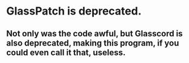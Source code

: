 # GlassPatch is deprecated.
## Not only was the code awful, but Glasscord is also deprecated, making this program, if you could even call it that, useless.
